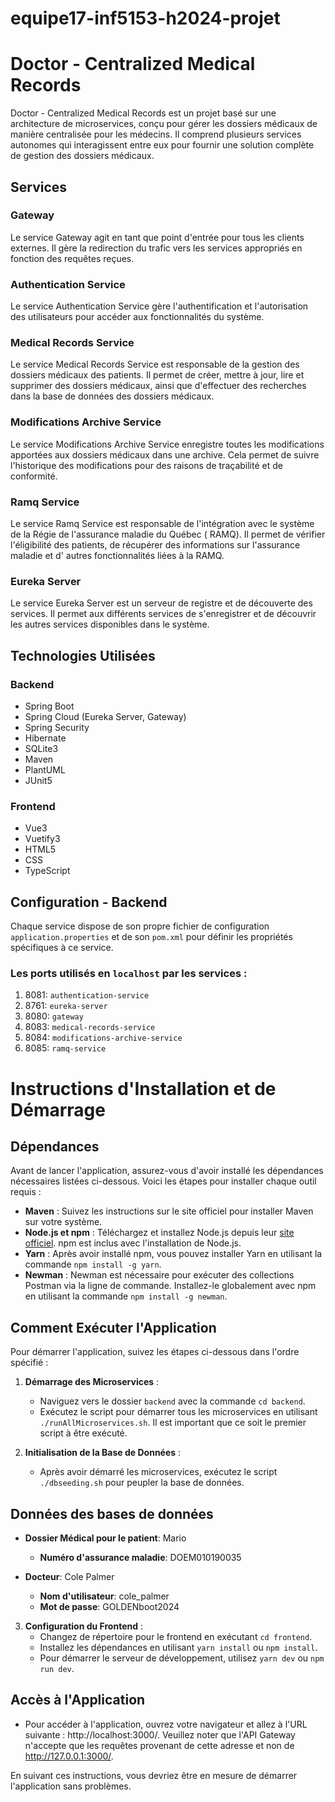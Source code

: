 # equipe17-inf5153-h2024-projet

# Doctor - Centralized Medical Records

Doctor - Centralized Medical Records est un projet basé sur une architecture de microservices, conçu pour gérer les dossiers
médicaux de manière centralisée pour les médecins. Il comprend plusieurs services autonomes qui interagissent entre eux pour fournir une
solution complète de gestion des dossiers médicaux.

## Services

### Gateway

Le service Gateway agit en tant que point d'entrée pour tous les clients externes. Il gère la redirection du trafic vers
les services appropriés en fonction des requêtes reçues.

### Authentication Service

Le service Authentication Service gère l'authentification et l'autorisation des utilisateurs pour accéder aux
fonctionnalités du système.

### Medical Records Service

Le service Medical Records Service est responsable de la gestion des dossiers médicaux des patients. Il permet de créer,
mettre à jour, lire et supprimer des dossiers médicaux, ainsi que d'effectuer des recherches dans la base de données des
dossiers médicaux.

### Modifications Archive Service

Le service Modifications Archive Service enregistre toutes les modifications apportées aux dossiers médicaux dans une
archive. Cela permet de suivre l'historique des modifications pour des raisons de traçabilité et de conformité.

### Ramq Service

Le service Ramq Service est responsable de l'intégration avec le système de la Régie de l'assurance maladie du Québec (
RAMQ). Il permet de vérifier l'éligibilité des patients, de récupérer des informations sur l'assurance maladie et d'
autres fonctionnalités liées à la RAMQ.

### Eureka Server

Le service Eureka Server est un serveur de registre et de découverte des services. Il permet aux différents services de
s'enregistrer et de découvrir les autres services disponibles dans le système.

## Technologies Utilisées

### Backend

- Spring Boot
- Spring Cloud (Eureka Server, Gateway)
- Spring Security
- Hibernate
- SQLite3
- Maven
- PlantUML
- JUnit5

### Frontend

- Vue3
- Vuetify3
- HTML5
- CSS
- TypeScript

## Configuration - Backend

Chaque service dispose de son propre fichier de configuration `application.properties` et de son `pom.xml` pour définir
les propriétés spécifiques à ce service.

### Les ports utilisés en `localhost` par les services :

1. 8081: `authentication-service`
2. 8761: `eureka-server`
3. 8080: `gateway`
4. 8083: `medical-records-service`
5. 8084: `modifications-archive-service`
6. 8085: `ramq-service`

# Instructions d'Installation et de Démarrage

## Dépendances

Avant de lancer l'application, assurez-vous d'avoir installé les dépendances nécessaires listées ci-dessous. Voici les étapes pour installer chaque outil requis :

- **Maven** : Suivez les instructions sur le site officiel pour installer Maven sur votre système.
- **Node.js et npm** : Téléchargez et installez Node.js depuis leur [site officiel](https://nodejs.org/). npm est inclus avec l'installation de Node.js.
- **Yarn** : Après avoir installé npm, vous pouvez installer Yarn en utilisant la commande `npm install -g yarn`.
- **Newman** : Newman est nécessaire pour exécuter des collections Postman via la ligne de commande. Installez-le globalement avec npm en utilisant la commande `npm install -g newman`.

## Comment Exécuter l'Application

Pour démarrer l'application, suivez les étapes ci-dessous dans l'ordre spécifié :

1. **Démarrage des Microservices** :
    - Naviguez vers le dossier `backend` avec la commande `cd backend`.
    - Exécutez le script pour démarrer tous les microservices en utilisant `./runAllMicroservices.sh`. Il est important que ce soit le premier script à être exécuté.

2. **Initialisation de la Base de Données** :
    - Après avoir démarré les microservices, exécutez le script `./dbseeding.sh` pour peupler la base de données.

## Données des bases de données

- **Dossier Médical pour le patient**: Mario
   - **Numéro d'assurance maladie**: DOEM010190035

- **Docteur**: Cole Palmer
   - **Nom d'utilisateur**: cole_palmer
   - **Mot de passe**: GOLDENboot2024


3. **Configuration du Frontend** :
    - Changez de répertoire pour le frontend en exécutant `cd frontend`.
    - Installez les dépendances en utilisant `yarn install` ou `npm install`.
    - Pour démarrer le serveur de développement, utilisez `yarn dev` ou `npm run dev`.

## Accès à l'Application

- Pour accéder à l'application, ouvrez votre navigateur et allez à l'URL suivante : http://localhost:3000/. Veuillez noter que l'API Gateway n'accepte que les requêtes  provenant de cette adresse et non de http://127.0.0.1:3000/.

En suivant ces instructions, vous devriez être en mesure de démarrer l'application sans problèmes.

